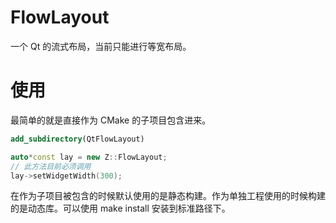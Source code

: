 # FlowLayout

一个 Qt 的流式布局，当前只能进行等宽布局。

# 使用

最简单的就是直接作为 CMake 的子项目包含进来。

```cmake
add_subdirectory(QtFlowLayout)
```

```C++
auto*const lay = new Z::FlowLayout;
// 此方法目前必须调用
lay->setWidgetWidth(300);
```

在作为子项目被包含的时候默认使用的是静态构建。作为单独工程使用的时候构建的是动态库。可以使用 make install 安装到标准路径下。

